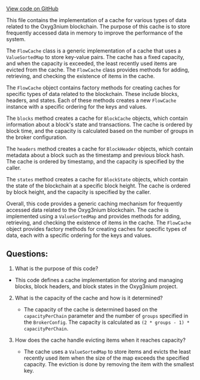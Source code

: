 [View code on GitHub](https://github.com/oxyg3nium/oxyg3nium/flow/src/main/scala/org/oxyg3nium/flow/core/FlowCache.scala)

This file contains the implementation of a cache for various types of data related to the Oxyg3nium blockchain. The purpose of this cache is to store frequently accessed data in memory to improve the performance of the system. 

The `FlowCache` class is a generic implementation of a cache that uses a `ValueSortedMap` to store key-value pairs. The cache has a fixed capacity, and when the capacity is exceeded, the least recently used items are evicted from the cache. The `FlowCache` class provides methods for adding, retrieving, and checking the existence of items in the cache. 

The `FlowCache` object contains factory methods for creating caches for specific types of data related to the blockchain. These include blocks, headers, and states. Each of these methods creates a new `FlowCache` instance with a specific ordering for the keys and values. 

The `blocks` method creates a cache for `BlockCache` objects, which contain information about a block's state and transactions. The cache is ordered by block time, and the capacity is calculated based on the number of groups in the broker configuration. 

The `headers` method creates a cache for `BlockHeader` objects, which contain metadata about a block such as the timestamp and previous block hash. The cache is ordered by timestamp, and the capacity is specified by the caller. 

The `states` method creates a cache for `BlockState` objects, which contain the state of the blockchain at a specific block height. The cache is ordered by block height, and the capacity is specified by the caller. 

Overall, this code provides a generic caching mechanism for frequently accessed data related to the Oxyg3nium blockchain. The cache is implemented using a `ValueSortedMap` and provides methods for adding, retrieving, and checking the existence of items in the cache. The `FlowCache` object provides factory methods for creating caches for specific types of data, each with a specific ordering for the keys and values.
## Questions: 
 1. What is the purpose of this code?
   - This code defines a cache implementation for storing and managing blocks, block headers, and block states in the Oxyg3nium project.

2. What is the capacity of the cache and how is it determined?
   - The capacity of the cache is determined based on the `capacityPerChain` parameter and the number of `groups` specified in the `BrokerConfig`. The capacity is calculated as `(2 * groups - 1) * capacityPerChain`.

3. How does the cache handle evicting items when it reaches capacity?
   - The cache uses a `ValueSortedMap` to store items and evicts the least recently used item when the size of the map exceeds the specified capacity. The eviction is done by removing the item with the smallest key.